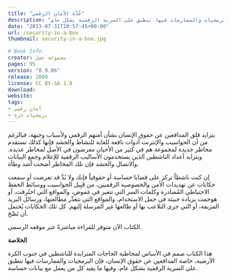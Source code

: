 ```yaml
---
title: "عُدَّة الأمان الرقمي"
description: "كتاب صمم في لمخاطبة الحاجات المتزايدة للناشطين في جنوب الكرة الأرضية للأمان الرقمي ، فإن البرمجيات والممارسات فيها تنطبق على السرية الرقمية بشكل عام."
date: "2013-07-31T10:57:45+00:00"
url: /security-in-a-box
thumbnail: security-in-a-box.jpg

# Book Info.
creator: مجموعة عمل
pages: 95
version: "0.9.06"
release: 2009
license: CC BY-SA 3.0
download:
website:
tags:
- أمان رقمي
- برمجيات حرة
---
```


يتزايد قلق المدافعين عن حقوق الإنسان بشأن أمنهم الرقمي ولأسباب وجيهة، فبالرغم من أن الحواسيب والإنترنت أدوات نافعة للغاية للنشاط والحشد فإنها كذلك تستقدم مخاطر جديدة لمجموعة هم في كثير من الأحيان معرضون في الأصل لمخاطر عديدة. وبتزايد أعداد الناشطين الذين يستخدمون الأساليب الرقمية للإعلام وجمع البيانات والاتصال والحشد فإن تلك المخاطر أضحت أشد وطأة.

إن كنت ناشطاً تركز على قضايا حساسة أو حقوقياً فإنك ولا بُدَّ قد تعرضت أو سمعت حكايات عن تهديدات الأمن والخصوصية الرقميين، من قَبِيل الحواسيب ووسائط الحفظ الاحتياطي المُصادرة وكلمات السر التي تتغير في غموض، والمواقع التي اختُرقت، أو هوجمت بزيادة خبيثة في حمل الاستخدام، والمواقع التي تتعذّر مطالعتها، ورسائل البريد المزيفة، أو التي جرى التلاعب بها أو طالعها غير المرسلة إليهم. كل تلك الحكايات يُحتمل أن تَصِّحَ.

الكتاب الآن متوفر للقراءة مباشرةً عبر موقعه الرسمي.

**الخلاصة**

هذا الكتاب صمم في الأساس لمخاطبة الحاجات المتزايدة للناشطين في جنوب الكرة الأرضية، خاصة المدافعين عن حقوق الإنسان، فإن البرمجيات والممارسات فيها تنطبق على السرية الرقمية بشكل عام، وفيها ما يفيد كل من يعمل مع بيانات حساسة.
